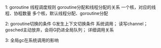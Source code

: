 1: goroutine 线程调度规则
goroutine分配和线程分配的关系
一个核，对应的线程、协程数量
多个核，默认线程分配、goroutine分配

2: goroutine切换的条件
G发生上下文切换条件
系统调用；
读写channel；
gosched主动放弃，会将G扔进全局队列；
详细调用关系

3: 全局gc在系统调用的影响
